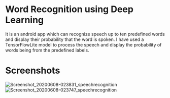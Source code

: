 # Word Recognition using Deep Learning

It is an android app which can recognize speech up to ten predefined words and display their probability that the word is spoken. I have used a TensorFlowLite model to process the speech and display the probability of words being from the predefined labels.

# Screenshots
![Screenshot_20200608-023831_speechrecognition](https://user-images.githubusercontent.com/32940477/83980255-c9a8dc80-a931-11ea-99e7-d5bd72fa9552.jpg)
![Screenshot_20200608-023747_speechrecognition](https://user-images.githubusercontent.com/32940477/83980253-c6adec00-a931-11ea-9765-7ba9c9b14c56.jpg)
